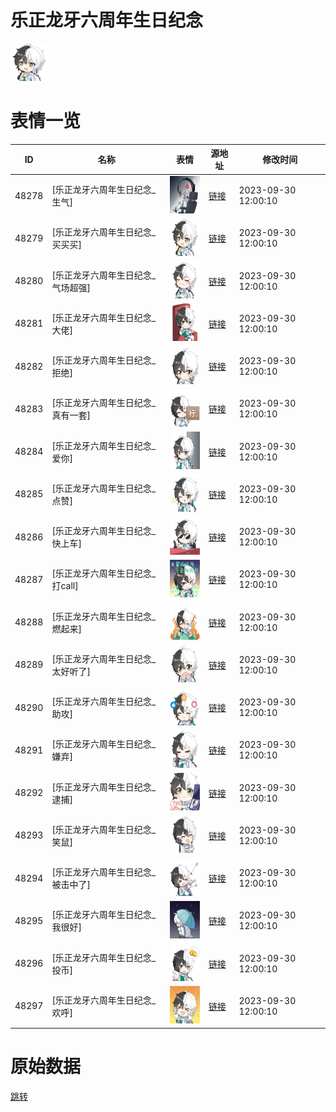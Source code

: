 # 乐正龙牙六周年生日纪念

<img src="./cover.png" height="60" alt="cover" />

# 表情一览

|ID|名称|表情|源地址|修改时间|
|----|----|----|----|----|
|48278|[乐正龙牙六周年生日纪念_生气]|<img src="./pic/048278_%5B乐正龙牙六周年生日纪念_生气%5D.png" height="60" alt="生气"/>|[链接](https://i0.hdslb.com/bfs/garb/84f5f880929dc4cbd785331d7fcdbe5b4868f4b2.png)|2023-09-30 12:00:10|
|48279|[乐正龙牙六周年生日纪念_买买买]|<img src="./pic/048279_%5B乐正龙牙六周年生日纪念_买买买%5D.png" height="60" alt="买买买"/>|[链接](https://i0.hdslb.com/bfs/garb/70285e42b653dd1c5eb04956110a267a46ab75a7.png)|2023-09-30 12:00:10|
|48280|[乐正龙牙六周年生日纪念_气场超强]|<img src="./pic/048280_%5B乐正龙牙六周年生日纪念_气场超强%5D.png" height="60" alt="气场超强"/>|[链接](https://i0.hdslb.com/bfs/garb/e9dc1b5ec21d450f2682009b6a993c08e9a7e492.png)|2023-09-30 12:00:10|
|48281|[乐正龙牙六周年生日纪念_大佬]|<img src="./pic/048281_%5B乐正龙牙六周年生日纪念_大佬%5D.png" height="60" alt="大佬"/>|[链接](https://i0.hdslb.com/bfs/garb/aa94ec6fd837d4262a4ceedf7ce9d5285c4e4a99.png)|2023-09-30 12:00:10|
|48282|[乐正龙牙六周年生日纪念_拒绝]|<img src="./pic/048282_%5B乐正龙牙六周年生日纪念_拒绝%5D.png" height="60" alt="拒绝"/>|[链接](https://i0.hdslb.com/bfs/garb/5bbb7610349f87d51c62e17e9bb83e9723e97d99.png)|2023-09-30 12:00:10|
|48283|[乐正龙牙六周年生日纪念_真有一套]|<img src="./pic/048283_%5B乐正龙牙六周年生日纪念_真有一套%5D.png" height="60" alt="真有一套"/>|[链接](https://i0.hdslb.com/bfs/garb/d78a9f01ca44237c4be6dc72c0a4f4b990984f94.png)|2023-09-30 12:00:10|
|48284|[乐正龙牙六周年生日纪念_爱你]|<img src="./pic/048284_%5B乐正龙牙六周年生日纪念_爱你%5D.png" height="60" alt="爱你"/>|[链接](https://i0.hdslb.com/bfs/garb/c4a0b411cd93e793c5d6a2e8aff1b0198513a015.png)|2023-09-30 12:00:10|
|48285|[乐正龙牙六周年生日纪念_点赞]|<img src="./pic/048285_%5B乐正龙牙六周年生日纪念_点赞%5D.png" height="60" alt="点赞"/>|[链接](https://i0.hdslb.com/bfs/garb/298dce6ab9d9eaabb898c70bb35bb299ba7bd3a1.png)|2023-09-30 12:00:10|
|48286|[乐正龙牙六周年生日纪念_快上车]|<img src="./pic/048286_%5B乐正龙牙六周年生日纪念_快上车%5D.png" height="60" alt="快上车"/>|[链接](https://i0.hdslb.com/bfs/garb/3aad68bb2299f265e9fa0fa3e3d822b019a975c1.png)|2023-09-30 12:00:10|
|48287|[乐正龙牙六周年生日纪念_打call]|<img src="./pic/048287_%5B乐正龙牙六周年生日纪念_打call%5D.png" height="60" alt="打call"/>|[链接](https://i0.hdslb.com/bfs/garb/d2652fbfe74fe4e6cafbd94488c1f5d968380658.png)|2023-09-30 12:00:10|
|48288|[乐正龙牙六周年生日纪念_燃起来]|<img src="./pic/048288_%5B乐正龙牙六周年生日纪念_燃起来%5D.png" height="60" alt="燃起来"/>|[链接](https://i0.hdslb.com/bfs/garb/5489d25f490618aadb2ee38758525d19821d1734.png)|2023-09-30 12:00:10|
|48289|[乐正龙牙六周年生日纪念_太好听了]|<img src="./pic/048289_%5B乐正龙牙六周年生日纪念_太好听了%5D.png" height="60" alt="太好听了"/>|[链接](https://i0.hdslb.com/bfs/garb/886f347bf57b3cafce0e67e0a0aa930c8ecb9bf7.png)|2023-09-30 12:00:10|
|48290|[乐正龙牙六周年生日纪念_助攻]|<img src="./pic/048290_%5B乐正龙牙六周年生日纪念_助攻%5D.png" height="60" alt="助攻"/>|[链接](https://i0.hdslb.com/bfs/garb/04b45c799e6cf3f64f333433b06a2d24236737c6.png)|2023-09-30 12:00:10|
|48291|[乐正龙牙六周年生日纪念_嫌弃]|<img src="./pic/048291_%5B乐正龙牙六周年生日纪念_嫌弃%5D.png" height="60" alt="嫌弃"/>|[链接](https://i0.hdslb.com/bfs/garb/21b0060d136b19027dbda602ff273afc88468c71.png)|2023-09-30 12:00:10|
|48292|[乐正龙牙六周年生日纪念_逮捕]|<img src="./pic/048292_%5B乐正龙牙六周年生日纪念_逮捕%5D.png" height="60" alt="逮捕"/>|[链接](https://i0.hdslb.com/bfs/garb/55a85604e1445fe96dfba4a63c9fc79c36451163.png)|2023-09-30 12:00:10|
|48293|[乐正龙牙六周年生日纪念_笑鼠]|<img src="./pic/048293_%5B乐正龙牙六周年生日纪念_笑鼠%5D.png" height="60" alt="笑鼠"/>|[链接](https://i0.hdslb.com/bfs/garb/7de8d5b7dbb7d2ba8abfb1a1f92d6e535aeaed18.png)|2023-09-30 12:00:10|
|48294|[乐正龙牙六周年生日纪念_被击中了]|<img src="./pic/048294_%5B乐正龙牙六周年生日纪念_被击中了%5D.png" height="60" alt="被击中了"/>|[链接](https://i0.hdslb.com/bfs/garb/b0b75b4e6d1862248a37899ec09335085439dd73.png)|2023-09-30 12:00:10|
|48295|[乐正龙牙六周年生日纪念_我很好]|<img src="./pic/048295_%5B乐正龙牙六周年生日纪念_我很好%5D.png" height="60" alt="我很好"/>|[链接](https://i0.hdslb.com/bfs/garb/eeb4cdfcfb9d357b174937ed2d97d6e4f3dcc958.png)|2023-09-30 12:00:10|
|48296|[乐正龙牙六周年生日纪念_投币]|<img src="./pic/048296_%5B乐正龙牙六周年生日纪念_投币%5D.png" height="60" alt="投币"/>|[链接](https://i0.hdslb.com/bfs/garb/d8b71733624352a90eb73b7c1cfffb81b4123204.png)|2023-09-30 12:00:10|
|48297|[乐正龙牙六周年生日纪念_欢呼]|<img src="./pic/048297_%5B乐正龙牙六周年生日纪念_欢呼%5D.png" height="60" alt="欢呼"/>|[链接](https://i0.hdslb.com/bfs/garb/b6c0587cc6bcb3de328e654eefc0f36443778fc1.png)|2023-09-30 12:00:10|

# 原始数据

[跳转](./raw.json)

